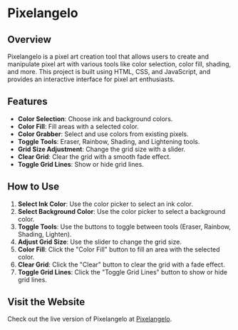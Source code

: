 # Pixelangelo



## Overview
Pixelangelo is a pixel art creation tool that allows users to create and manipulate pixel art with various tools like color selection, color fill, shading, and more. This project is built using HTML, CSS, and JavaScript, and provides an interactive interface for pixel art enthusiasts.

## Features
- **Color Selection**: Choose ink and background colors.
- **Color Fill**: Fill areas with a selected color.
- **Color Grabber**: Select and use colors from existing pixels.
- **Toggle Tools**: Eraser, Rainbow, Shading, and Lightening tools.
- **Grid Size Adjustment**: Change the grid size with a slider.
- **Clear Grid**: Clear the grid with a smooth fade effect.
- **Toggle Grid Lines**: Show or hide grid lines.



## How to Use

1. **Select Ink Color**: Use the color picker to select an ink color.
2. **Select Background Color**: Use the color picker to select a background color.
3. **Toggle Tools**: Use the buttons to toggle between tools (Eraser, Rainbow, Shading, Lighten).
4. **Adjust Grid Size**: Use the slider to change the grid size.
5. **Color Fill**: Click the "Color Fill" button to fill an area with the selected color.
6. **Clear Grid**: Click the "Clear" button to clear the grid with a fade effect.
7. **Toggle Grid Lines**: Click the "Toggle Grid Lines" button to show or hide grid lines.


## Visit the Website
Check out the live version of Pixelangelo at [Pixelangelo](https://www.pixelangelo.com).
